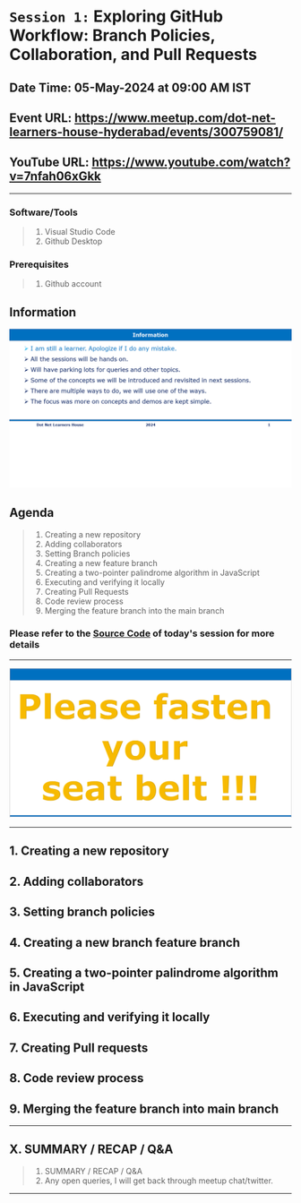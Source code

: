 # `Session 1:` Exploring GitHub Workflow: Branch Policies, Collaboration, and Pull Requests

## Date Time: 05-May-2024 at 09:00 AM IST

## Event URL: <https://www.meetup.com/dot-net-learners-house-hyderabad/events/300759081/>

## YouTube URL: <https://www.youtube.com/watch?v=7nfah06xGkk>

---

### Software/Tools

> 1. Visual Studio Code
> 1. Github Desktop

### Prerequisites

> 1. Github account

## Information

![Information | 100x100](images/information.PNG)

## Agenda

> 1. Creating a new repository
> 1. Adding collaborators
> 1. Setting Branch policies
> 1. Creating a new feature branch
> 1. Creating a two-pointer palindrome algorithm in JavaScript
> 1. Executing and verifying it locally
> 1. Creating Pull Requests
> 1. Code review process
> 1. Merging the feature branch into the main branch

### Please refer to the [**Source Code**](https://github.com/mygclass2020/speaker-series-2024/blob/main/documentation/S1.md) of today's session for more details

---

![Fasten Your Seat Belt | 100x100](images/SeatBelt.PNG)

---

## 1. Creating a new repository

## 2. Adding collaborators

## 3. Setting branch policies

## 4. Creating a new branch feature branch

## 5. Creating a two-pointer palindrome algorithm in JavaScript

## 6. Executing and verifying it locally

## 7. Creating Pull requests

## 8. Code review process

## 9. Merging the feature branch into main branch

---

## X. SUMMARY / RECAP / Q&A

> 1. SUMMARY / RECAP / Q&A
> 2. Any open queries, I will get back through meetup chat/twitter.

---
